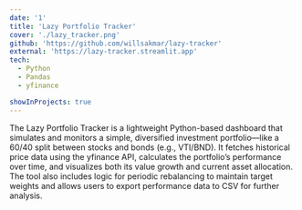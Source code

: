 ```yaml
---
date: '1'
title: 'Lazy Portfolio Tracker'
cover: './lazy_tracker.png'
github: 'https://github.com/willsakmar/lazy-tracker'
external: 'https://lazy-tracker.streamlit.app'
tech:
  - Python
  - Pandas
  - yfinance

showInProjects: true
---
```


The Lazy Portfolio Tracker is a lightweight Python-based dashboard that simulates and monitors a simple, diversified investment portfolio—like a 60/40 split between stocks and bonds (e.g., VTI/BND). It fetches historical price data using the yfinance API, calculates the portfolio’s performance over time, and visualizes both its value growth and current asset allocation. The tool also includes logic for periodic rebalancing to maintain target weights and allows users to export performance data to CSV for further analysis.
